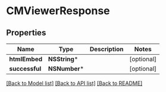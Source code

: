 # CMViewerResponse

## Properties
Name | Type | Description | Notes
------------ | ------------- | ------------- | -------------
**htmlEmbed** | **NSString*** |  | [optional] 
**successful** | **NSNumber*** |  | [optional] 

[[Back to Model list]](../README.md#documentation-for-models) [[Back to API list]](../README.md#documentation-for-api-endpoints) [[Back to README]](../README.md)


